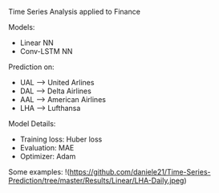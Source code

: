 Time Series Analysis applied to Finance

Models:

  - Linear NN
  - Conv-LSTM NN
  
Prediction on:

  - UAL --> United Arlines
  - DAL --> Delta Airlines
  - AAL --> American Airlines
  - LHA --> Lufthansa
  
  
  
Model Details:

  - Training loss: Huber loss
  - Evaluation: MAE
  - Optimizer: Adam

Some examples:
!(https://github.com/daniele21/Time-Series-Prediction/tree/master/Results/Linear/LHA-Daily.jpeg)
